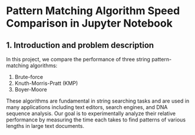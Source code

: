 # Pattern Matching Algorithm Speed Comparison in Jupyter Notebook

## 1. Introduction and problem description
In this project, we compare the performance of three string pattern-matching algorithms: 
1. Brute-force
2. Knuth-Morris-Pratt (KMP)
3. Boyer-Moore

These algorithms are fundamental in string searching tasks and are used in many applications including text editors, search engines, and DNA sequence analysis.
Our goal is to experimentally analyze their relative performance by measuring the time each takes to find patterns of various lengths in large text documents.
